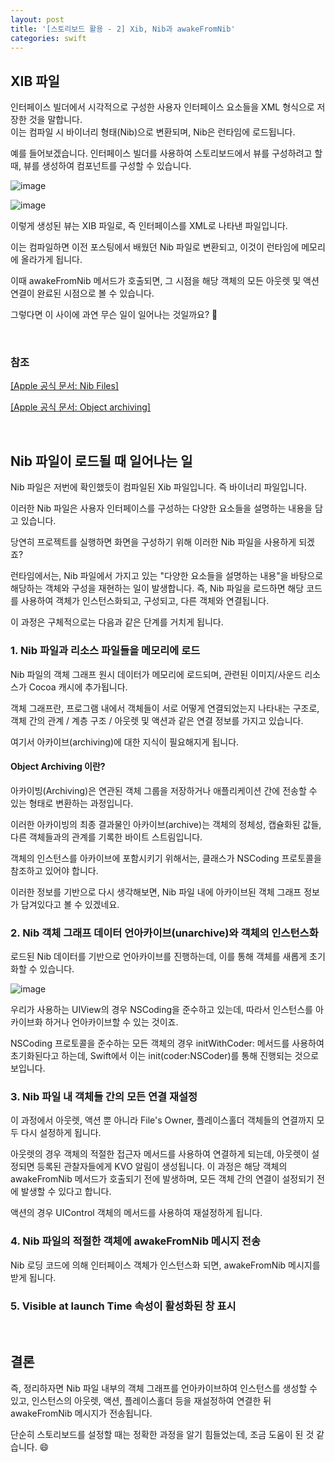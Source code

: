 ```yaml
---
layout: post
title: '[스토리보드 활용 - 2] Xib, Nib과 awakeFromNib'
categories: swift
---
```


## XIB 파일
인터페이스 빌더에서 시각적으로 구성한 사용자 인터페이스 요소들을 XML 형식으로 저장한 것을 말합니다.<br>
이는 컴파일 시 바이너리 형태(Nib)으로 변환되며, Nib은 런타임에 로드됩니다.<br>

예를 들어보겠습니다. 인터페이스 빌더를 사용하여 스토리보드에서 뷰를 구성하려고 할 때, 뷰를 생성하여 컴포넌트를 구성할 수 있습니다. <br>

![image](https://github.com/user-attachments/assets/21e09414-1d06-46dd-b449-6c41b03373f2)

![image](https://github.com/user-attachments/assets/54056aaf-922f-4c9b-b2fa-e03e7b7cff9a)

이렇게 생성된 뷰는 XIB 파일로, 즉 인터페이스를 XML로 나타낸 파일입니다.<br>

이는 컴파일하면 이전 포스팅에서 배웠던 Nib 파일로 변환되고, 이것이 런타임에 메모리에 올라가게 됩니다.<br>

이때 awakeFromNib 메서드가 호출되면, 그 시점을 해당 객체의 모든 아웃렛 및 액션 연결이 완료된 시점으로 볼 수 있습니다.<br>

그렇다면 이 사이에 과연 무슨 일이 일어나는 것일까요? 🧐<br>

<br>

### 참조

[[Apple 공식 문서: Nib Files]](https://developer.apple.com/library/archive/documentation/Cocoa/Conceptual/LoadingResources/CocoaNibs/CocoaNibs.html#//apple_ref/doc/uid/10000051i-CH4-SW6)

[[Apple 공식 문서: Object archiving]](https://developer.apple.com/library/archive/documentation/General/Conceptual/DevPedia-CocoaCore/Archiving.html#//apple_ref/doc/uid/TP40008195-CH1-SW1)

<br>

## Nib 파일이 로드될 때 일어나는 일

Nib 파일은 저번에 확인했듯이 컴파일된 Xib 파일입니다. 즉 바이너리 파일입니다.<br>

이러한 Nib 파일은 사용자 인터페이스를 구성하는 다양한 요소들을 설명하는 내용을 담고 있습니다.<br>

당연히 프로젝트를 실행하면 화면을 구성하기 위해 이러한 Nib 파일을 사용하게 되겠죠? <br>


런타임에서는, Nib 파일에서 가지고 있는 "다양한 요소들을 설명하는 내용"을 바탕으로 해당하는 객체와 구성을 재현하는 일이 발생합니다. 즉, Nib 파일을 로드하면 해당 코드를 사용하여 객체가 인스턴스화되고, 구성되고, 다른 객체와 연결됩니다.<br>

이 과정은 구체적으로는 다음과 같은 단계를 거치게 됩니다.<br>


### 1. Nib 파일과 리소스 파일들을 메모리에 로드

Nib 파일의 객체 그래프 원시 데이터가 메모리에 로드되며, 관련된 이미지/사운드 리소스가 Cocoa 캐시에 추가됩니다.<br>

객체 그래프란, 프로그램 내에서 객체들이 서로 어떻게 연결되었는지 나타내는 구조로, 객체 간의 관계 / 계층 구조 / 아웃렛 및 액션과 같은 연결 정보를 가지고 있습니다.<br>

여기서 아카이브(archiving)에 대한 지식이 필요해지게 됩니다.<br>

#### Object Archiving 이란?

아카이빙(Archiving)은 연관된 객체 그룹을 저장하거나 애플리케이션 간에 전송할 수 있는 형태로 변환하는 과정입니다.<br>

이러한 아카이빙의 최종 결과물인 아카이브(archive)는 객체의 정체성, 캡슐화된 값들, 다른 객체들과의 관계를 기록한 바이트 스트림입니다.<br>

객체의 인스턴스를 아카이브에 포함시키기 위해서는, 클래스가 NSCoding 프로토콜을 참조하고 있어야 합니다.<br>

이러한 정보를 기반으로 다시 생각해보면,  Nib 파일 내에 아카이브된 객체 그래프 정보가 담겨있다고 볼 수 있겠네요.<br>


### 2. Nib 객체 그래프 데이터 언아카이브(unarchive)와 객체의 인스턴스화
로드된 Nib 데이터를 기반으로 언아카이브를 진행하는데, 이를 통해 객체를 새롭게 초기화할 수 있습니다.<br>

![image](https://github.com/user-attachments/assets/16591b73-d80e-44d8-8214-cd156d3a8b84)

우리가 사용하는 UIView의 경우 NSCoding을 준수하고 있는데, 따라서 인스턴스를 아카이브화 하거나 언아카이브할 수 있는 것이죠.<br>

NSCoding 프로토콜을 준수하는 모든 객체의 경우 initWithCoder: 메서드를 사용하여 초기화된다고 하는데, Swift에서 이는 init(coder:NSCoder)를 통해 진행되는 것으로 보입니다.<br>

### 3. Nib 파일 내 객체들 간의 모든 연결 재설정
이 과정에서 아웃렛, 액션 뿐 아니라 File's Owner, 플레이스홀더 객체들의 연결까지 모두 다시 설정하게 됩니다.<br>

아웃렛의 경우 객체의 적절한 접근자 메서드를 사용하여 연결하게 되는데, 아웃렛이 설정되면 등록된 관찰자들에게 KVO 알림이 생성됩니다. 이 과정은 해당 객체의 awakeFromNib 메서드가 호출되기 전에 발생하며, 모든 객체 간의 연결이 설정되기 전에 발생할 수 있다고 합니다.<br>

액션의 경우 UIControl 객체의 메서드를 사용하여 재설정하게 됩니다.<br>

### 4. Nib 파일의 적절한 객체에 awakeFromNib 메시지 전송
Nib 로딩 코드에 의해 인터페이스 객체가 인스턴스화 되면, awakeFromNib 메시지를 받게 됩니다.<br>

### 5. Visible at launch Time 속성이 활성화된 창 표시

<br>

## 결론

즉, 정리하자면 Nib 파일 내부의 객체 그래프를 언아카이브하여 인스턴스를 생성할 수 있고, 인스턴스의 아웃렛, 액션, 플레이스홀더 등을 재설정하여 연결한 뒤 awakeFromNib 메시지가 전송됩니다.<br>

단순히 스토리보드를 설정할 때는 정확한 과정을 알기 힘들었는데, 조금 도움이 된 것 같습니다. 😄<br>
